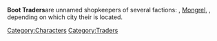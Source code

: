 **Boot Traders**are unnamed shopkeepers of several factions: [](01%20-%20Projects%20&%20Wikis/Kenshi/Kenshi%20Wiki/Kenshi%20Wiki%20Template/Flotsam_Ninjas.md),
[Mongrel](Mongrel_(Faction).md "wikilink"), [](01%20-%20Projects%20&%20Wikis/Kenshi/Kenshi%20Wiki/Kenshi%20Wiki%20Template/Tech_Hunters.md), [](01%20-%20Projects%20&%20Wikis/Kenshi/Kenshi%20Wiki/Kenshi%20Wiki%20Template/United_Cities.md) depending on which city their [](Boot_Shop.md) is located.

[Category:Characters](Category:Characters "wikilink")
[Category:Traders](Category:Traders "wikilink")